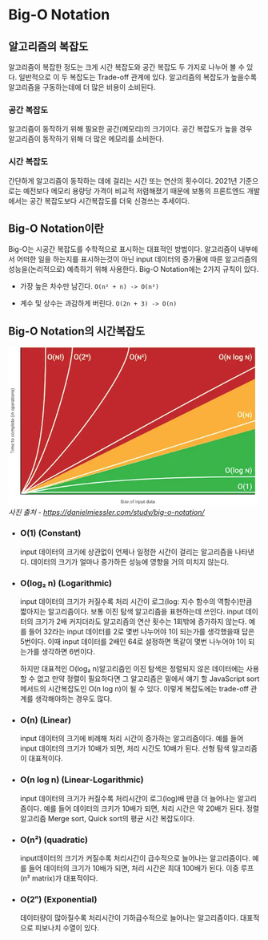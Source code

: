 # Big-O Notation

## 알고리즘의 복잡도

알고리즘이 복잡한 정도는 크게 시간 복잡도와 공간 복잡도 두 가지로 나누어 볼 수 있다. 일반적으로 이 두 복잡도는 Trade-off 관계에 있다.
알고리즘의 복잡도가 높을수록 알고리즘을 구동하는데에 더 많은 비용이 소비된다.

### 공간 복잡도

알고리즘이 동작하기 위해 필요한 공간(메모리)의 크기이다. 공간 복잡도가 높을 경우 알고리즘이 동작하기 위해 더 많은 메모리를 소비한다.

### 시간 복잡도

간단하게 알고리즘이 동작하는 데에 걸리는 시간 또는 연산의 횟수이다. 2021년 기준으로는 예전보다 메모리 용량당 가격이 비교적 저렴해졌기 때문에 보통의 프론트엔드 개발에서는 공간 복잡도보다 시간복잡도를 더욱 신경쓰는 추세이다.

## Big-O Notation이란

Big-O는 시공간 복잡도를 수학적으로 표시하는 대표적인 방법이다. 알고리즘이 내부에서 어떠한 일을 하는지를 표시하는것이 아닌 input 데이터의 증가율에 따른 알고리즘의 성능을(논리적으로) 예측하기 위해 사용한다.
Big-O Notation에는 2가지 규칙이 있다.

- 가장 높은 차수만 남긴다.
  `O(n² + n) -> O(n²)`

- 계수 및 상수는 과감하게 버린다.
  `O(2n + 3) -> O(n)`

## Big-O Notation의 시간복잡도

![Big O Notation Graph](./images/big-o-chart.webp)
<cite>사진 출처 - https://danielmiessler.com/study/big-o-notation/</cite>

- ### O(1) (Constant)

  input 데이터의 크기에 상관없이 언제나 일정한 시간이 걸리는 알고리즘을 나타낸다. 데이터의 크기가 얼마나 증가하든 성능에 영향을 거의 미치지 않는다.

- ### O(log₂ n) (Logarithmic)

  input 데이터의 크기가 커질수록 처리 시간이 로그(log: 지수 함수의 역함수)만큼 짧아지는 알고리즘이다. 보통 이진 탐색 알고리즘을 표현하는데 쓰인다. input 데이터의 크기가 2배 커지더라도 알고리즘의 연산 횟수는 1회밖에 증가하지 않는다. 예를 들어 32라는 input 데이터를 2로 몇번 나누어야 1이 되는가를 생각했을때 답은 5번이다. 이때 input 데이터를 2배인 64로 설정하면 똑같이 몇번 나누어야 1이 되는가를 생각하면 6번이다.

  하지만 대표적인 O(log₂ n)알고리즘인 이진 탐색은 정렬되지 않은 데이터에는 사용할 수 없고 만약 정렬이 필요하다면 그 알고리즘은 밑에서 얘기 할 JavaScript sort메서드의 시간복잡도인 O(n log n)이 될 수 있다. 이렇게 복잡도에는 trade-off 관계를 생각해야하는 경우도 많다.

- ### O(n) (Linear)

  input 데이터의 크기에 비례해 처리 시간이 증가하는 알고리즘이다. 예를 들어 input 데이터의 크기가 10배가 되면, 처리 시간도 10배가 된다. 선형 탐색 알고리즘이 대표적이다.

- ### O(n log n) (Linear-Logarithmic)

  input 데이터의 크기가 커질수록 처리시간이 로그(log)배 만큼 더 늘어나는 알고리즘이다. 예를 들어 데이터의 크키가 10배가 되면, 처리 시간은 약 20배가 된다. 정렬 알고리즘 Merge sort, Quick sort의 평균 시간 복잡도이다.

- ### O(n²) (quadratic)

  input데이터의 크기가 커질수록 처리시간이 급수적으로 늘어나는 알고리즘이다. 예를 들어 데이터의 크기가 10배가 되면, 처리 시간은 최대 100배가 된다. 이중 루프(n² matrix)가 대표적이다.

- ### O(2ⁿ) (Exponential)
  데이터량이 많아질수록 처리시간이 기하급수적으로 늘어나는 알고리즘이다. 대표적으로 피보나치 수열이 있다.
